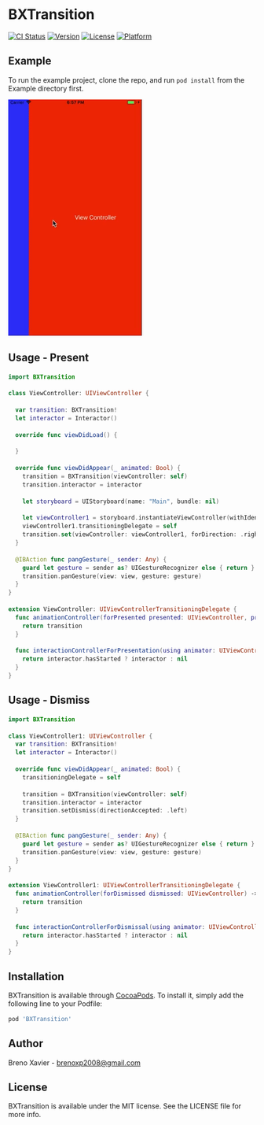 # BXTransition

[![CI Status](https://img.shields.io/travis/brenoxp2008@hotmail.com/BXTransition.svg?style=flat)](https://travis-ci.org/brenoxp2008@hotmail.com/BXTransition)
[![Version](https://img.shields.io/cocoapods/v/BXTransition.svg?style=flat)](https://cocoapods.org/pods/BXTransition)
[![License](https://img.shields.io/cocoapods/l/BXTransition.svg?style=flat)](https://cocoapods.org/pods/BXTransition)
[![Platform](https://img.shields.io/cocoapods/p/BXTransition.svg?style=flat)](https://cocoapods.org/pods/BXTransition)

## Example

To run the example project, clone the repo, and run `pod install` from the Example directory first.

![Gif](https://github.com/brenoxp/BXTransition/blob/master/Example/images/BXTransition.gif?raw=true)

## Usage - Present
```swift
import BXTransition

class ViewController: UIViewController {
  
  var transition: BXTransition!
  let interactor = Interactor()

  override func viewDidLoad() {
    
  }
  
  override func viewDidAppear(_ animated: Bool) {
    transition = BXTransition(viewController: self)
    transition.interactor = interactor
    
    let storyboard = UIStoryboard(name: "Main", bundle: nil)
    
    let viewController1 = storyboard.instantiateViewController(withIdentifier: "ViewController1")
    viewController1.transitioningDelegate = self
    transition.set(viewController: viewController1, forDirection: .right)
  }
  
  @IBAction func pangGesture(_ sender: Any) {
    guard let gesture = sender as? UIGestureRecognizer else { return }
    transition.panGesture(view: view, gesture: gesture)
  }
}

extension ViewController: UIViewControllerTransitioningDelegate {
  func animationController(forPresented presented: UIViewController, presenting: UIViewController, source: UIViewController) -> UIViewControllerAnimatedTransitioning? {
    return transition
  }
  
  func interactionControllerForPresentation(using animator: UIViewControllerAnimatedTransitioning) -> UIViewControllerInteractiveTransitioning? {
    return interactor.hasStarted ? interactor : nil
  }
}
```

## Usage - Dismiss
``` swift
import BXTransition

class ViewController1: UIViewController {
  var transition: BXTransition!
  let interactor = Interactor()
 
  override func viewDidAppear(_ animated: Bool) {
    transitioningDelegate = self

    transition = BXTransition(viewController: self)
    transition.interactor = interactor
    transition.setDismiss(directionAccepted: .left)
  }
  
  @IBAction func pangGesture(_ sender: Any) {
    guard let gesture = sender as? UIGestureRecognizer else { return }
    transition.panGesture(view: view, gesture: gesture)
  }
}

extension ViewController1: UIViewControllerTransitioningDelegate {
  func animationController(forDismissed dismissed: UIViewController) -> UIViewControllerAnimatedTransitioning? {
    return transition
  }
  
  func interactionControllerForDismissal(using animator: UIViewControllerAnimatedTransitioning) -> UIViewControllerInteractiveTransitioning? {
    return interactor.hasStarted ? interactor : nil
  }
}
```


## Installation

BXTransition is available through [CocoaPods](https://cocoapods.org). To install
it, simply add the following line to your Podfile:

```ruby
pod 'BXTransition'
```

## Author

Breno Xavier - brenoxp2008@gmail.com

## License

BXTransition is available under the MIT license. See the LICENSE file for more info.
